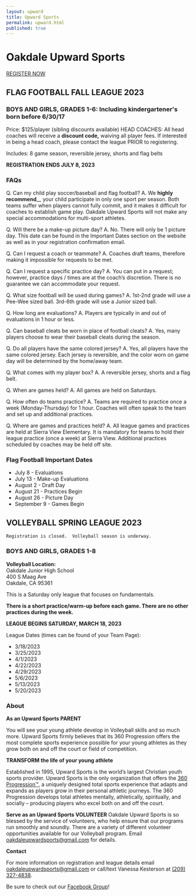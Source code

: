```yaml
---
layout: upward
title: Upward Sports
permalink: upward.html
published: true
---
```


# Oakdale Upward Sports

<a class="upward-register-btn" href="https://registration.upward.org/UPW84132">REGISTER NOW</a>

## FLAG FOOTBALL FALL LEAGUE 2023
### BOYS AND GIRLS, GRADES 1-6: Including kindergartener's born before 6/30/17

Price: $125/player (sibling discounts available)
HEAD COACHES: All head coaches will receive a **discount code,** waiving all player fees. If interested in being a head coach, please contact the league PRIOR to registering.

Includes: 8 game season, reversible jersey, shorts and flag belts

**REGISTRATION ENDS JULY 8, 2023**

### FAQs
Q. Can my child play soccer/baseball and flag football?
A.  We **highly recommend**__ your child participate in only one sport per season.  Both teams suffer when players cannot fully commit, and it makes it difficult for coaches to establish game play.  Oakdale Upward Sports will not make any special accommodations for multi-sport athletes.

Q. Will there be a make-up picture day?
A. No.  There will only be 1 picture day. This date can be found in the Important Dates section on the website as well as in your registration confirmation email.

Q. Can I request a coach or teammate?
A.  Coaches draft teams, therefore making it impossible for requests to be met.

Q. Can I request a specific practice day?
A.  You can put in a request; however, practice days / times are at the coach’s discretion.  There is no guarantee we can accommodate your request.

Q. What size football will be used during games?
A. 1st-2nd grade will use a Pee-Wee sized ball. 3rd-6th grade will use a Junior sized ball.

Q. How long are evaluations?
A. Players are typically in and out of evaluations in 1 hour or less.

Q. Can baseball cleats be worn in place of football cleats?
A. Yes, many players choose to wear their baseball cleats during the season.

Q. Do all players have the same colored jersey?
A. Yes, all players have the same colored jersey. Each jersey is reversible, and the color worn on game day will be determined by the home/away team.

Q. What comes with my player box?
A. A reversible jersey, shorts and a flag belt.

Q. When are games held?
A. All games are held on Saturdays.

Q. How often do teams practice?
A. Teams are required to practice once a week (Monday-Thursday) for 1 hour. Coaches will often speak to the team and set up and additional practices.

Q. Where are games and practices held?
A.  All league games and practices are held at Sierra View Elementary.  It is mandatory for teams to hold their league practice (once a week) at Sierra View.  Additional practices scheduled by coaches may be held off site.

### Flag Football Important Dates
- July 8 - Evaluations
- July 13 - Make-up Evaluations
- August 2 - Draft Day
- August 21 - Practices Begin
- August 26 - Picture Day
- September 9 - Games Begin



## VOLLEYBALL SPRING LEAGUE 2023
	Registration is closed.  Volleyball season is underway.
### BOYS AND GIRLS, GRADES 1-8

**Volleyball Location:**<br>
Oakdale Junior High School<br>
400 S Maag Ave<br>
Oakdale, CA 95361

This is a Saturday only league that focuses on fundamentals.

**There is a short practice/warm-up before each game. There are no other practices
during the week.**

**LEAGUE BEGINS SATURDAY, MARCH 18, 2023**

League Dates (times can be found of your Team Page):

- 3/18/2023
- 3/25/2023
- 4/1/2023
- 4/22/2023
- 4/29/2023
- 5/6/2023
- 5/13/2023
- 5/20/2023


### About

**As an Upward Sports PARENT**

You will see your young athlete develop in Volleyball skills and so much more. Upward Sports firmly believes that its 360 Progression offers the most complete sports experience possible for your young athletes as they grow both on and off the court or field of competition.

**TRANSFORM the life of your young athlete**

Established in 1995, Upward Sports is the world’s largest Christian youth sports provider. Upward Sports is the only organization that offers the [360 Progression™](https://www.upward.org/about/360progression), a uniquely designed total sports experience that adapts and expands as players grow in their personal athletic journeys. The 360 Progression develops total athletes mentally, athletically, spiritually, and socially – producing players who excel both on and off the court.

**Serve as an Upward Sports VOLUNTEER**
Oakdale Upward Sports is so blessed by the service of volunteers, who help ensure that our programs run smoothly and soundly. There are a variety of different volunteer opportunities available for our Volleyball program. Email [oakdaleupwardsports@gmail.com](mailto:oakdaleupwardsports@gmail.com) for details.

**Contact**

For more information on registration and league details email [oakdaleupwardsports@gmail.com](mailto:oakdaleupwardsports@gmail.com) or call/text Vanessa Kesterson at [(209) 327-4838](tel:+12093274838).

Be sure to check out our [Facebook Group](https://www.facebook.com/groups/190504948346754/)!
